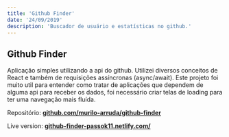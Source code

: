 ```yaml
---
title: 'Github Finder'
date: '24/09/2019'
description: 'Buscador de usuário e estatísticas no github.'
---
```


## Github Finder

Aplicação simples utilizando a api do github. Utilizei diversos conceitos de React
e também de requisições assíncronas (async/await). Este projeto foi muito util para entender
como tratar de aplicações que dependem de alguma api para receber os dados, foi necessário
criar telas de loading para ter uma navegação mais fluída.

Repositório:
<a target="_blank" rel="noopener noreferrer" href="https://github.com/murilo-arruda/github-finder">
**github.com/murilo-arruda/github-finder**
</a>

Live version: <a target="_blank" rel="noopener noreferrer" href="https://github-finder-passok11.netlify.com/">
**github-finder-passok11.netlify.com/**
</a>
